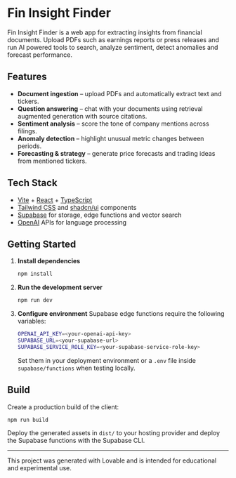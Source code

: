 # Fin Insight Finder

Fin Insight Finder is a web app for extracting insights from financial documents. Upload PDFs such as earnings reports or press releases and run AI powered tools to search, analyze sentiment, detect anomalies and forecast performance.

## Features
- **Document ingestion** – upload PDFs and automatically extract text and tickers.
- **Question answering** – chat with your documents using retrieval augmented generation with source citations.
- **Sentiment analysis** – score the tone of company mentions across filings.
- **Anomaly detection** – highlight unusual metric changes between periods.
- **Forecasting & strategy** – generate price forecasts and trading ideas from mentioned tickers.

## Tech Stack
- [Vite](https://vitejs.dev/) + [React](https://react.dev/) + [TypeScript](https://www.typescriptlang.org/)
- [Tailwind CSS](https://tailwindcss.com/) and [shadcn/ui](https://ui.shadcn.com/) components
- [Supabase](https://supabase.com/) for storage, edge functions and vector search
- [OpenAI](https://openai.com/) APIs for language processing

## Getting Started

1. **Install dependencies**
   ```bash
   npm install
   ```
2. **Run the development server**
   ```bash
   npm run dev
   ```
3. **Configure environment**
   Supabase edge functions require the following variables:
   ```bash
   OPENAI_API_KEY=<your-openai-api-key>
   SUPABASE_URL=<your-supabase-url>
   SUPABASE_SERVICE_ROLE_KEY=<your-supabase-service-role-key>
   ```
   Set them in your deployment environment or a `.env` file inside `supabase/functions` when testing locally.

## Build
Create a production build of the client:
```bash
npm run build
```
Deploy the generated assets in `dist/` to your hosting provider and deploy the Supabase functions with the Supabase CLI.

---
This project was generated with Lovable and is intended for educational and experimental use.
